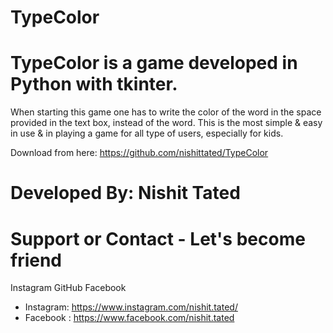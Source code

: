 # TypeColor

# TypeColor is a game developed in Python with tkinter.

When starting this game one has to write the color of the word in the space provided in the text box, instead of the word. This is the most simple & easy in use & in playing a game for all type of users, especially for kids. 

Download from here: https://github.com/nishittated/TypeColor

# Developed By:  Nishit Tated

# Support or Contact - Let's become friend
Instagram 
GitHub
Facebook


* Instagram: https://www.instagram.com/nishit.tated/
* Facebook : https://www.facebook.com/nishit.tated
